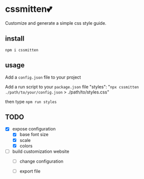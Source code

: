 cssmitten💕
===========

Customize and generate a simple css style guide.

## install

`npm i cssmitten`

## usage

Add a `config.json` file to your project

Add a run script to your `package.json` file
"styles": "`npx cssmitten ./path/to/your/config.json` > ./path/to/styles.css"

then type `npm run styles`



## TODO

- [x] expose configuration
  - [x] base font size
  - [x] scale
  - [x] colors

- [ ] build customization website
  - [ ] change configuration
  - [ ] export file

